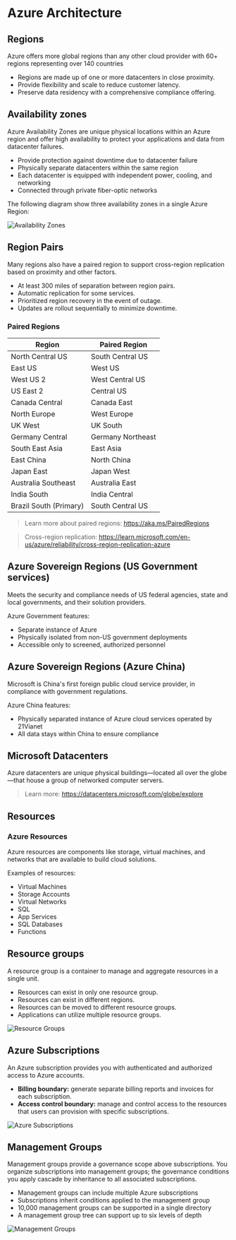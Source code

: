# Azure Architecture

## Regions
Azure offers more global regions than any other cloud provider with 60+ regions representing over 140 countries

- Regions are made up of one or more datacenters in close proximity.
- Provide flexibility and scale to reduce customer latency.
- Preserve data residency with a comprehensive compliance offering.

## Availability zones
Azure Availability Zones are unique physical locations within an Azure region and offer high availability to protect your applications and data from datacenter failures.

- Provide protection against downtime due to datacenter failure
- Physically separate datacenters within the same region
- Each datacenter is equipped with independent power, cooling, and networking
- Connected through private fiber-optic networks

The following diagram show three availability zones in a single Azure Region:

![Availability Zones](../assets/az900/availability-zones.png "Availability Zones")

## Region Pairs
Many regions also have a paired region to support cross-region replication based on proximity and other factors.

- At least 300 miles of separation between region pairs.
- Automatic replication for some services.
- Prioritized region recovery in the event of outage.
- Updates are rollout sequentially to minimize downtime.

### Paired Regions
| Region | Paired Region |
|--|--|
| North Central US | South Central US |
| East US | West US |
| West US 2 | West Central US |
| US East 2 | Central US |
| Canada Central | Canada East |
| North Europe | West Europe |
| UK West | UK South |
| Germany Central | Germany Northeast |
| South East Asia | East Asia |
| East China | North China |
| Japan East | Japan West |
| Australia Southeast | Australia East |
| India South | India Central |
| Brazil South (Primary) | South Central US |

> Learn more about paired regions: https://aka.ms/PairedRegions

> Cross-region replication: https://learn.microsoft.com/en-us/azure/reliability/cross-region-replication-azure

## Azure Sovereign Regions (US Government services)
Meets the security and compliance needs of US federal agencies, state and local governments, and their solution providers.

Azure Government features:
- Separate instance of Azure
- Physically isolated from non-US government deployments
- Accessible only to screened, authorized personnel

## Azure Sovereign Regions (Azure China)
Microsoft is China's first foreign public cloud service provider, in compliance with government regulations.

Azure China features:
- Physically separated instance of Azure cloud services operated by 21Vianet
- All data stays within China to ensure compliance

## Microsoft Datacenters
Azure datacenters are unique physical buildings—located all over the globe—that house a group of networked computer servers.

> Learn more: https://datacenters.microsoft.com/globe/explore


## Resources

### Azure Resources
Azure resources are components like storage, virtual machines, and networks that are available to build cloud solutions.

Examples of resources:
- Virtual Machines
- Storage Accounts
- Virtual Networks
- SQL
- App Services
- SQL Databases
- Functions

## Resource groups
A resource group is a container to manage and aggregate resources in a single unit.

- Resources can exist in only one resource group.
- Resources can exist in different regions.
- Resources can be moved to different resource groups.
- Applications can utilize multiple resource groups.

![Resource Groups](../assets/az900/resource-groups.png "Resource Groups")

## Azure Subscriptions
An Azure subscription provides you with authenticated and authorized access to Azure accounts.

- **Billing boundary:** generate separate billing reports and invoices for each subscription.
- **Access control boundary:** manage and control access to the resources that users can provision with specific subscriptions.

![Azure Subscriptions](../assets/az900/azure-subscriptions.png "Azure Subscriptions")

## Management Groups
Management groups provide a governance scope above subscriptions. You organize subscriptions into management groups; the governance conditions you apply cascade by inheritance to all associated subscriptions.

- Management groups can include multiple Azure subscriptions
- Subscriptions inherit conditions applied to the management group
- 10,000 management groups can be supported in a single directory
- A management group tree can support up to six levels of depth

![Management Groups](../assets/az900/management-groups.png "Management Groups")
